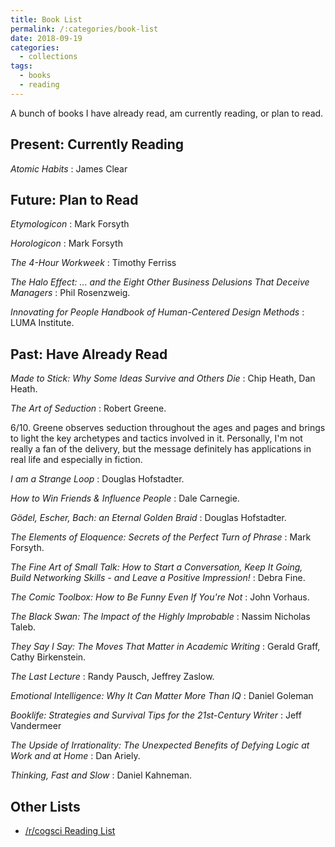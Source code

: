 ```yaml
---
title: Book List
permalink: /:categories/book-list
date: 2018-09-19
categories:
  - collections
tags:
  - books
  - reading
---
```


A bunch of books I have already read, am currently reading, or plan to read.

## Present: Currently Reading

*Atomic Habits*
: James Clear

## Future: Plan to Read

*Etymologicon*
: Mark Forsyth

*Horologicon*
: Mark Forsyth

*The 4-Hour Workweek*
: Timothy Ferriss

*The Halo Effect: ... and the Eight Other Business Delusions That Deceive Managers*
: Phil Rosenzweig.

*Innovating for People Handbook of Human-Centered Design Methods*
: LUMA Institute.

## Past: Have Already Read

*Made to Stick: Why Some Ideas Survive and Others Die*
: Chip Heath, Dan Heath.

*The Art of Seduction*
: Robert Greene.

6/10. Greene observes seduction throughout the ages and pages and brings to
light the key archetypes and tactics involved in it. Personally, I'm not really
a fan of the delivery, but the message definitely has applications in real life
and especially in fiction.

*I am a Strange Loop*
: Douglas Hofstadter.

*How to Win Friends & Influence People*
: Dale Carnegie.

*Gödel, Escher, Bach: an Eternal Golden Braid*
: Douglas Hofstadter.

*The Elements of Eloquence: Secrets of the Perfect Turn of Phrase*
: Mark Forsyth.

*The Fine Art of Small Talk: How to Start a Conversation, Keep It Going, Build Networking Skills - and Leave a Positive Impression!*
: Debra Fine.

*The Comic Toolbox: How to Be Funny Even If You're Not*
: John Vorhaus.

*The Black Swan: The Impact of the Highly Improbable*
: Nassim Nicholas Taleb.

*They Say I Say: The Moves That Matter in Academic Writing*
: Gerald Graff, Cathy Birkenstein.

*The Last Lecture*
: Randy Pausch, Jeffrey Zaslow.

*Emotional Intelligence: Why It Can Matter More Than IQ*
: Daniel Goleman

*Booklife: Strategies and Survival Tips for the 21st-Century Writer*
: Jeff Vandermeer

*The Upside of Irrationality: The Unexpected Benefits of Defying Logic at Work and at Home*
: Dan Ariely.

*Thinking, Fast and Slow*
: Daniel Kahneman.

## Other Lists

* [/r/cogsci Reading List](https://www.reddit.com/r/cogsci/wiki/readinglist)
